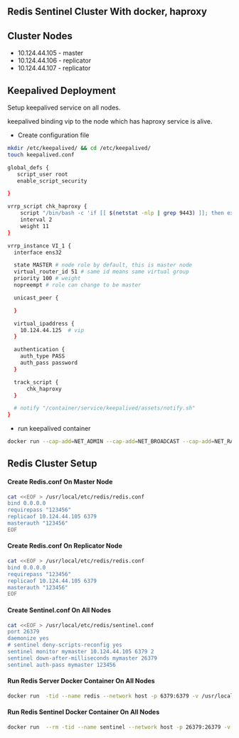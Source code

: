 Redis Sentinel Cluster With docker, haproxy
--------------

## Cluster Nodes

+ 10.124.44.105 - master
+ 10.124.44.106 - replicator
+ 10.124.44.107 - replicator

## Keepalived Deployment

Setup keepalived service on all nodes.

keepalived binding vip to the node which has haproxy service is alive.

- Create configuration file

```bash
mkdir /etc/keepalived/ && cd /etc/keepalived/
touch keepalived.conf
```
```bash
global_defs {
   script_user root
   enable_script_security

}

vrrp_script chk_haproxy {
    script "/bin/bash -c 'if [[ $(netstat -nlp | grep 9443) ]]; then exit 0; else exit 1; fi'"  # haproxy check
    interval 2
    weight 11
}

vrrp_instance VI_1 {
  interface ens32

  state MASTER # node role by default, this is master node
  virtual_router_id 51 # same id means same virtual group
  priority 100 # weight
  nopreempt # role can change to be master

  unicast_peer {

  }

  virtual_ipaddress {
    10.124.44.125  # vip
  }

  authentication {
    auth_type PASS
    auth_pass password
  }

  track_script {
      chk_haproxy
  }

  # notify "/container/service/keepalived/assets/notify.sh"
}
```

- run keepalived container

```bash
docker run --cap-add=NET_ADMIN --cap-add=NET_BROADCAST --cap-add=NET_RAW --net=host --volume /etc/keepalived/keepalived.conf:/usr/local/etc/keepalived/keepalived.conf -d osixia/keepalived:2.0.20 --copy-service
```
## Redis Cluster Setup

#### Create Redis.conf On Master Node

``` bash
cat <<EOF > /usr/local/etc/redis/redis.conf
bind 0.0.0.0
requirepass "123456"
replicaof 10.124.44.105 6379
masterauth "123456"
EOF
```

#### Create Redis.conf On Replicator Node

``` bash
cat <<EOF > /usr/local/etc/redis/redis.conf
bind 0.0.0.0
requirepass "123456"
replicaof 10.124.44.105 6379
masterauth "123456"
EOF
```

#### Create Sentinel.conf On All Nodes

``` bash
cat <<EOF > /usr/local/etc/redis/sentinel.conf
port 26379
daemonize yes
# sentinel deny-scripts-reconfig yes
sentinel monitor mymaster 10.124.44.105 6379 2
sentinel down-after-milliseconds mymaster 26379
sentinel auth-pass mymaster 123456
```

#### Run Redis Server Docker Container On All Nodes

``` bash
docker run  -tid --name redis --network host -p 6379:6379 -v /usr/local/etc/redis:/usr/local/etc/redis redis redis-server /usr/local/etc/redis/redis.conf
```

#### Run Redis Sentinel Docker Container On All Nodes

``` bash
docker run  --rm -tid --name sentinel --network host -p 26379:26379 -v /usr/local/etc/redis:/usr/local/etc/redis redis sh -c "redis-sentinel /usr/local/etc/redis/sentinel.conf --sentinel & tail -f /dev/null" 
```

